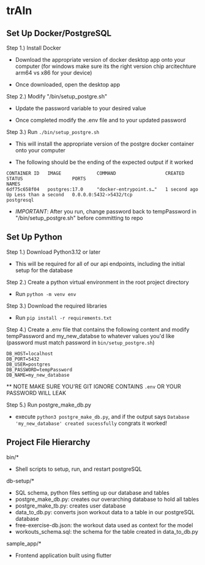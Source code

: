 # trAIn

## Set Up Docker/PostgreSQL

Step 1.) Install Docker 
- Download the appropriate version of docker desktop app onto your computer (for windows make sure its the right version chip arcitechture arm64 vs x86 for your device)

- Once downloaded, open the desktop app

Step 2.) Modify "/bin/setup_postgre.sh"

- Update the password variable to your desired value

- Once completed modify the .env file and to your updated password

Step 3.) Run `./bin/setup_postgre.sh`

- This will install the appropriate version of the postgre docker container onto your computer

- The following should be the ending of the expected output if it worked

```
CONTAINER ID   IMAGE             COMMAND                  CREATED        STATUS                  PORTS                                              NAMES
6df75c658f04   postgres:17.0     "docker-entrypoint.s…"   1 second ago   Up Less than a second   0.0.0.0:5432->5432/tcp                             postgresql
```

- *IMPORTANT*: After you run, change password back to tempPassword in "/bin/setup_postgre.sh" before committing to repo

## Set Up Python

Step 1.) Download Python3.12 or later

- This will be required for all of our api endpoints, including the initial setup for the database

Step 2.) Create a python virtual environment in the root project directory

- Run `python -m venv env`

Step 3.) Download the required libraries

- Run `pip install -r requirements.txt`

Step 4.) Create a .env file that contains the following content and modify tempPassword and my_new_databse to whatever values you'd like (password must match password in `bin/setup_postgre.sh`)

```
DB_HOST=localhost
DB_PORT=5432
DB_USER=postgres
DB_PASSWORD=tempPassword
DB_NAME=my_new_database
```
** NOTE MAKE SURE YOU'RE GIT IGNORE CONTAINS `.env` OR YOUR PASSWORD WILL LEAK

Step 5.) Run postgre_make_db.py

- execute `python3 postgre_make_db.py`, and if the output says `Database 'my_new_database' created sucessfully` congrats it worked! 

## Project File Hierarchy
bin/*
- Shell scripts to setup, run, and restart postgreSQL

db-setup/*
- SQL schema, python files setting up our database and tables  
- postgre_make_db.py: creates our overarching database to hold all tables  
- postgre_make_tb.py: creates user database  
- data_to_db.py: converts json workout data to a table in our postgreSQL database  
- free-exercise-db.json: the workout data used as context for the model  
- workouts_schema.sql: the schema for the table created in data_to_db.py  

sample_app/*
- Frontend application built using flutter  

